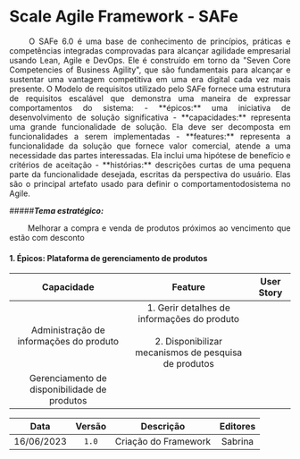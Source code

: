 # Scale Agile Framework - SAFe


<p align="justify"> &emsp;&emsp;
O SAFe 6.0 é uma base de conhecimento de princípios, práticas e competências integradas comprovadas para alcançar agilidade empresarial usando Lean, Agile e DevOps. Ele é construído em torno da "Seven Core Competencies of Business Agility", que são fundamentais para alcançar e sustentar uma vantagem competitiva em uma era digital cada vez mais presente. O Modelo de requisitos utilizado pelo SAFe fornece uma estrutura de requisitos escalável que demonstra uma maneira de expressar comportamentos do sistema:
- **épicos:** uma iniciativa de desenvolvimento de solução significativa
- **capacidades:** representa uma grande funcionalidade de solução. Ela deve ser decomposta em funcionalidades a serem implementadas
- **features:** representa a funcionalidade da solução que fornece valor comercial, atende a uma necessidade das partes interessadas. Ela inclui uma hipótese de benefício e critérios de aceitação
- **histórias:** descrições curtas de uma pequena parte da funcionalidade desejada, escritas da perspectiva do usuário. Elas são o principal artefato usado para definir o comportamentodosistema no Agile.


#####***Tema estratégico:*** 
<p align="justify"> &emsp;&emsp;
Melhorar a compra e venda de produtos próximos ao vencimento que estão com desconto
<br>

#### 1. Épicos: Plataforma de gerenciamento de produtos 

| Capacidade | Feature | User Story |
| :--------: | :-----: | :----------: |
| Administração de informações do produto | 1. Gerir detalhes de informações do produto <br><br> 2. Disponibilizar mecanismos de pesquisa de produtos |
| Gerenciamento de disponibilidade de produtos | 



|  **Data**  |**Versão** |    **Descrição**     |   **Editores**   |
| :--------: | :-------: | :------------------: | :--------------: |
| 16/06/2023 |   `1.0`   |  Criação do Framework      | Sabrina  |



